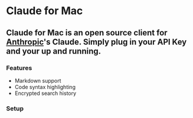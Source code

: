 # Claude for Mac

## Claude for Mac is an open source client for [Anthropic](https://claude.ai)'s Claude. Simply plug in your API Key and your up and running.

### Features
   * Markdown support
   * Code syntax highlighting
   * Encrypted search history

### Setup


